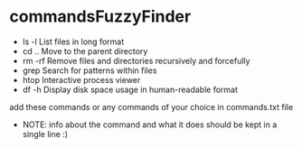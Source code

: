 # commandsFuzzyFinder



- ls -l List files in long format
- cd .. Move to the parent directory
- rm -rf Remove files and directories recursively and forcefully
- grep Search for patterns within files
- htop Interactive process viewer
- df -h Display disk space usage in human-readable format

add these commands or any commands of your choice in commands.txt file
- NOTE: info about the command and what it does should be kept in a single line :)



